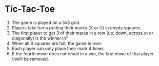 # Tic-Tac-Toe

1. The game is played on a 3x3 grid.
2. Players take turns putting their marks (X or O) in empty squares.
3. The first player to get 3 of their marks in a row (up, down, across,\n or diagonally) is the winner.\n"
4. When all 9 squares are full, the game is over.
5. Each player can only place their mark 4 times.
6. If the fourth move does not result in a win, the first move of that player \nwill be removed.
